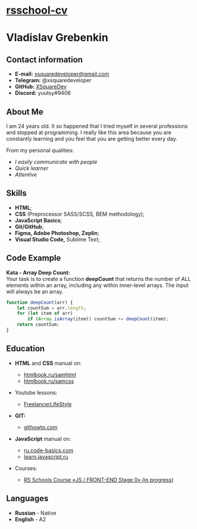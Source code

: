# [rsschool-cv](https://xsquaredev.github.io/rsschool-cv/cv)

# Vladislav Grebenkin

## Contact information

- **E-mail:** xsquaredeveloper@gmail.com
- **Telegram:** @xsquaredeveloper
- **GitHub:**  [XSquareDev](https://github.com/XSquareDev)
- **Discord:** yuutsy#9406

## About Me

I am 24 years old. It so happened that I tried myself in several professions and stopped at programming. I really like this area because you are constantly learning and you feel that you are getting better every day.  

From my personal qualities:

- *I easily communicate with people*
- *Quick learner*
- *Attentive*

## Skills

- **HTML**;
- **CSS** (Preprocessor SASS/SCSS, BEM methodology);
- **JavaScript Basics**;
- **Git/GitHub**;
- **Figma, Adobe Photoshop, Zeplin**;
- **Visual Studio Code,** Sublime Text;

## Code Example

**Kata - Array Deep Count:**  
Your task is to create a function **deepCount** that returns the number of ALL elements within an array, including any within inner-level arrays. The input will always be an array.  
``` javascript
function deepCount(arr) {
    let countSum = arr.length;
    for (let item of arr)
        if (Array.isArray(item)) countSum += deepCount(item);
    return countSum;
}
```

## Education

* **HTML** and **CSS** manual on:
    * [htmlbook.ru/samhtml](http://htmlbook.ru/samhtml)
    * [htmlbook.ru/samcss](http://htmlbook.ru/samcss)

* Youtube lessons:
    * [FreelancerLifeStyle](https://www.youtube.com/c/FreelancerLifeStyle)

* **GIT:**
    * [githowto.com](https://githowto.com/ru)

* **JavaScript** manual on:
    * [ru.code-basics.com](https://ru.code-basics.com/languages/javascript)
    * [learn.javascript.ru](https://learn.javascript.ru/)

* Courses:
    * [RS Schools Course «JS / FRONT-END Stage 0» (in progress)](https://rs.school/js/)

## Languages

* **Russian** - Native
* **English** - A2